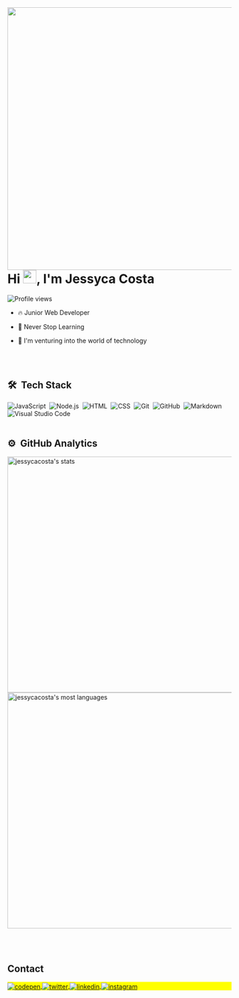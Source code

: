 <img align="right" height="590em" src="https://gist.githubusercontent.com/jessycacosta/f60fe66de056163646874618758f877a/raw/9a91d003ddec6cb9961a78c427708695aac4c6d7/github.svg"/>
<h1 align="left">Hi <img src="https://raw.githubusercontent.com/kaueMarques/kaueMarques/master/hi.gif" height="30px">, I'm Jessyca Costa</h1>
<p align="left"> <img src="https://komarev.com/ghpvc/?username=jessycacosta&color=yellow" alt="Profile views" /> </p>

- 🔥 Junior Web Developer 

- 🔭 Never Stop Learning

- 💬 I'm venturing into the world of technology

<br><br>
## 🛠 &nbsp;Tech Stack
![JavaScript](https://img.shields.io/badge/-JavaScript-05122A?style=flat&logo=javascript)&nbsp;
![Node.js](https://img.shields.io/badge/-Node.js-05122A?style=flat&logo=node.js)&nbsp;
![HTML](https://img.shields.io/badge/-HTML-05122A?style=flat&logo=HTML5)&nbsp;
![CSS](https://img.shields.io/badge/-CSS-05122A?style=flat&logo=CSS3&logoColor=1572B6)&nbsp;
![Git](https://img.shields.io/badge/-Git-05122A?style=flat&logo=git)&nbsp;
![GitHub](https://img.shields.io/badge/-GitHub-05122A?style=flat&logo=github)&nbsp;
![Markdown](https://img.shields.io/badge/-Markdown-05122A?style=flat&logo=markdown)&nbsp;
![Visual Studio Code](https://img.shields.io/badge/-Visual%20Studio%20Code-05122A?style=flat&logo=visual-studio-code&logoColor=007ACC)&nbsp;
<br><br>

## ⚙️ &nbsp;GitHub Analytics
<p align="left">
<img width="530em" src="https://github-readme-stats.vercel.app/api?username=jessycacosta&show_icons=true&theme=vision-friendly-dark" alt="jessycacosta's stats"/>
<img width="530em" src="https://github-readme-stats.vercel.app/api/top-langs/?username=jessycacosta&layout=compact&theme=vision-friendly-dark" alt="jessycacosta's most languages"/>
</p>

<br><br>

## Contact

<p align="left" style="background:yellow">
<a href="https://codepen.io/Jessyca-Costa" target="_blank">
  <img align="center" src="https://img.shields.io/badge/-jessycacosta-05122A?style=flat&logo=codepen" alt="codepen"/>
</a>
<a href="https://twitter.com/Jessyca_Minas" target="_blank">
  <img align="center" src="https://img.shields.io/badge/-jessycacosta-05122A?style=flat&logo=twitter" alt="twitter"/>  
</a>
<a href="https://linkedin.com/in/jessycacostapt" target="_blank">
  <img align="center" src="https://img.shields.io/badge/-jessycacosta-05122A?style=flat&logo=linkedin" alt="linkedin"/>
</a>
<a href="https://instagram.com/jessyca.costa" target="_blank">
 <img align="center" src="https://img.shields.io/badge/-jessycacosta-05122A?style=flat&logo=instagram" alt="instagram"/>
</a>
</p>
